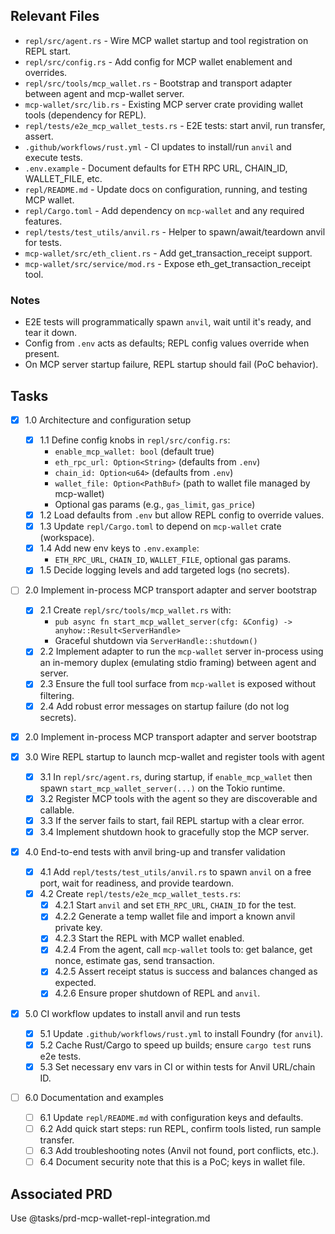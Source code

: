 ## Relevant Files

- `repl/src/agent.rs` - Wire MCP wallet startup and tool registration on REPL start.
- `repl/src/config.rs` - Add config for MCP wallet enablement and overrides.
- `repl/src/tools/mcp_wallet.rs` - Bootstrap and transport adapter between agent and mcp-wallet server.
- `mcp-wallet/src/lib.rs` - Existing MCP server crate providing wallet tools (dependency for REPL).
- `repl/tests/e2e_mcp_wallet_tests.rs` - E2E tests: start anvil, run transfer, assert.
- `.github/workflows/rust.yml` - CI updates to install/run `anvil` and execute tests.
- `.env.example` - Document defaults for ETH RPC URL, CHAIN_ID, WALLET_FILE, etc.
- `repl/README.md` - Update docs on configuration, running, and testing MCP wallet.
 - `repl/Cargo.toml` - Add dependency on `mcp-wallet` and any required features.
 - `repl/tests/test_utils/anvil.rs` - Helper to spawn/await/teardown anvil for tests.
 - `mcp-wallet/src/eth_client.rs` - Add get_transaction_receipt support.
 - `mcp-wallet/src/service/mod.rs` - Expose eth_get_transaction_receipt tool.

### Notes

- E2E tests will programmatically spawn `anvil`, wait until it's ready, and tear it down.
- Config from `.env` acts as defaults; REPL config values override when present.
- On MCP server startup failure, REPL startup should fail (PoC behavior).

## Tasks

- [x] 1.0 Architecture and configuration setup
  - [x] 1.1 Define config knobs in `repl/src/config.rs`:
    - `enable_mcp_wallet: bool` (default true)
    - `eth_rpc_url: Option<String>` (defaults from `.env`)
    - `chain_id: Option<u64>` (defaults from `.env`)
    - `wallet_file: Option<PathBuf>` (path to wallet file managed by mcp-wallet)
    - Optional gas params (e.g., `gas_limit`, `gas_price`)
  - [x] 1.2 Load defaults from `.env` but allow REPL config to override values.
  - [x] 1.3 Update `repl/Cargo.toml` to depend on `mcp-wallet` crate (workspace).
  - [x] 1.4 Add new env keys to `.env.example`:
    - `ETH_RPC_URL`, `CHAIN_ID`, `WALLET_FILE`, optional gas params.
  - [x] 1.5 Decide logging levels and add targeted logs (no secrets).

- [ ] 2.0 Implement in-process MCP transport adapter and server bootstrap
  - [x] 2.1 Create `repl/src/tools/mcp_wallet.rs` with:
    - `pub async fn start_mcp_wallet_server(cfg: &Config) -> anyhow::Result<ServerHandle>`
    - Graceful shutdown via `ServerHandle::shutdown()`
  - [x] 2.2 Implement adapter to run the `mcp-wallet` server in-process using
        an in-memory duplex (emulating stdio framing) between agent and server.
  - [x] 2.3 Ensure the full tool surface from `mcp-wallet` is exposed without filtering.
  - [x] 2.4 Add robust error messages on startup failure (do not log secrets).

- [x] 2.0 Implement in-process MCP transport adapter and server bootstrap

- [x] 3.0 Wire REPL startup to launch mcp-wallet and register tools with agent
  - [x] 3.1 In `repl/src/agent.rs`, during startup, if `enable_mcp_wallet` then
        spawn `start_mcp_wallet_server(...)` on the Tokio runtime.
  - [x] 3.2 Register MCP tools with the agent so they are discoverable and callable.
  - [x] 3.3 If the server fails to start, fail REPL startup with a clear error.
  - [x] 3.4 Implement shutdown hook to gracefully stop the MCP server.

- [x] 4.0 End-to-end tests with anvil bring-up and transfer validation
  - [x] 4.1 Add `repl/tests/test_utils/anvil.rs` to spawn `anvil` on a free port,
        wait for readiness, and provide teardown.
  - [x] 4.2 Create `repl/tests/e2e_mcp_wallet_tests.rs`:
    - [x] 4.2.1 Start `anvil` and set `ETH_RPC_URL`, `CHAIN_ID` for the test.
    - [x] 4.2.2 Generate a temp wallet file and import a known anvil private key.
    - [x] 4.2.3 Start the REPL with MCP wallet enabled.
    - [x] 4.2.4 From the agent, call `mcp-wallet` tools to:
          get balance, get nonce, estimate gas, send transaction.
    - [x] 4.2.5 Assert receipt status is success and balances changed as expected.
    - [x] 4.2.6 Ensure proper shutdown of REPL and `anvil`.

- [x] 5.0 CI workflow updates to install anvil and run tests
  - [x] 5.1 Update `.github/workflows/rust.yml` to install Foundry (for `anvil`).
  - [x] 5.2 Cache Rust/Cargo to speed up builds; ensure `cargo test` runs e2e tests.
  - [x] 5.3 Set necessary env vars in CI or within tests for Anvil URL/chain ID.

- [ ] 6.0 Documentation and examples
  - [ ] 6.1 Update `repl/README.md` with configuration keys and defaults.
  - [ ] 6.2 Add quick start steps: run REPL, confirm tools listed, run sample transfer.
  - [ ] 6.3 Add troubleshooting notes (Anvil not found, port conflicts, etc.).
  - [ ] 6.4 Document security note that this is a PoC; keys in wallet file.

## Associated PRD

Use @tasks/prd-mcp-wallet-repl-integration.md
